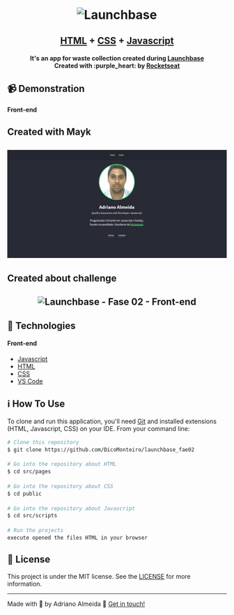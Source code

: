 <h1 align="center">
    <img alt="Launchbase" src="https://storage.googleapis.com/golden-wind/bootcamp-launchbase/logo.png" width="400px" />
    <br>
</h1>

<h2 align="center">
  <a href="https://github.com/DicoMonteiro/launchbase_fae02/src/pages">HTML</a> + <a href="https://github.com/DicoMonteiro/launchbase_fae02/public">CSS</a> + <a href="https://github.com/DicoMonteiro/launchbase_fae02/src/scripts">Javascript</a>
</h2>

<h4 align="center">
  It's an app for waste collection created during <a href="https://rocketseat.com.br/launchbase">Launchbase</a>
  <br>
  Created with :purple_heart: by <a href="https://rocketseat.com.br/">Rocketseat</a>
</h4>

## :video_camera: Demonstration

#### Front-end

## Created with Mayk 

<h2 align="center">
  <img alt="Launchbase - Fase 02 - Front-end" src="./aulas-fase-02.gif" />
</h2>

## Created about challenge
<h2 align="center">
  <img alt="Launchbase - Fase 02 - Front-end" src="./desafio-03.gif" />
</h2>

## :rocket: Technologies

#### Front-end

-  [Javascript](https://www.w3schools.com/js/)
-  [HTML](https://www.w3schools.com/html/)
-  [CSS](https://www.w3schools.com/css/)
-  [VS Code][vc]
  
## :information_source: How To Use

To clone and run this application, you'll need [Git](https://git-scm.com) and installed extensions (HTML, Javascript, CSS) on your IDE. From your command line:

```bash
# Clone this repository
$ git clone https://github.com/DicoMonteiro/launchbase_fae02

# Go into the repository about HTML
$ cd src/pages

# Go into the repository about CSS
$ cd public

# Go into the repository about Javascript
$ cd src/scripts

# Run the projects
execute opened the files HTML in your browser

```

## :memo: License
This project is under the MIT license. See the [LICENSE](https://github.com/DicoMonteiro/launchbase_fae02/LICENSE) for more information.

---

Made with :purple_heart: by Adriano Almeida :wave: [Get in touch!](https://www.linkedin.com/in/adriano-barreto-monteiro-almeida/)

[vc]: https://code.visualstudio.com/

